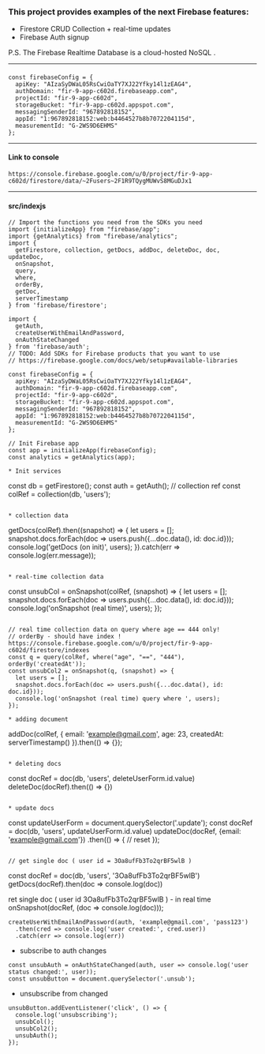 
### This project provides examples of the next Firebase features:
  
- Firestore CRUD Collection + real-time updates
- Firebase Auth signup

P.S. The Firebase Realtime Database is a cloud-hosted NoSQL .

----

#### 
```
const firebaseConfig = {
  apiKey: "AIzaSyDWaL05RsCwiOaTY7XJ22Yfky14l1zEAG4",
  authDomain: "fir-9-app-c602d.firebaseapp.com",
  projectId: "fir-9-app-c602d",
  storageBucket: "fir-9-app-c602d.appspot.com",
  messagingSenderId: "967892818152",
  appId: "1:967892818152:web:b4464527b8b7072204115d",
  measurementId: "G-2WS9D6EHMS"
};
```

---
#### Link to console
``` https://console.firebase.google.com/u/0/project/fir-9-app-c602d/firestore/data/~2Fusers~2F1R9TQygMUWvS8MGuDJx1 ```

---- 
#### src/indexjs

```
// Import the functions you need from the SDKs you need
import {initializeApp} from "firebase/app";
import {getAnalytics} from "firebase/analytics";
import {
  getFirestore, collection, getDocs, addDoc, deleteDoc, doc, updateDoc,
  onSnapshot,
  query,
  where,
  orderBy,
  getDoc,
  serverTimestamp
} from 'firebase/firestore';

import {
  getAuth,
  createUserWithEmailAndPassword,
  onAuthStateChanged
} from 'firebase/auth';
// TODO: Add SDKs for Firebase products that you want to use
// https://firebase.google.com/docs/web/setup#available-libraries

const firebaseConfig = {
  apiKey: "AIzaSyDWaL05RsCwiOaTY7XJ22Yfky14l1zEAG4",
  authDomain: "fir-9-app-c602d.firebaseapp.com",
  projectId: "fir-9-app-c602d",
  storageBucket: "fir-9-app-c602d.appspot.com",
  messagingSenderId: "967892818152",
  appId: "1:967892818152:web:b4464527b8b7072204115d",
  measurementId: "G-2WS9D6EHMS"
};

// Init Firebase app
const app = initializeApp(firebaseConfig);
const analytics = getAnalytics(app);

* Init services
```
const db = getFirestore();
const auth = getAuth();
// collection ref
const colRef = collection(db, 'users');
```

* collection data
```
getDocs(colRef).then((snapshot) => {
  let users = [];
  snapshot.docs.forEach(doc => users.push({...doc.data(), id: doc.id}));
  console.log('getDocs (on init)', users);
}).catch(err => console.log(err.message));
```

* real-time collection data
```
const unsubCol = onSnapshot(colRef, (snapshot) => {
  let users = [];
  snapshot.docs.forEach(doc => users.push({...doc.data(), id: doc.id}));
  console.log('onSnapshot (real time)', users);
});
```

// real time collection data on query where age == 444 only!
// orderBy - should have index ! https://console.firebase.google.com/u/0/project/fir-9-app-c602d/firestore/indexes
const q = query(colRef, where("age", "==", "444"), orderBy('createdAt'));
const unsubCol2 = onSnapshot(q, (snapshot) => {
  let users = [];
  snapshot.docs.forEach(doc => users.push({...doc.data(), id: doc.id}));
  console.log('onSnapshot (real time) query where ', users);
});

* adding document
```
addDoc(colRef, {
  email: 'example@gmail.com',
  age: 23,
  createdAt: serverTimestamp()
}).then(() => {});
```

* deleting docs
```
const docRef = doc(db, 'users', deleteUserForm.id.value)
deleteDoc(docRef).then(() => {})
```

* update docs
```
const updateUserForm = document.querySelector('.update');
const docRef = doc(db, 'users', updateUserForm.id.value)
updateDoc(docRef, {email: 'example@gmail.com'})
  .then(() => {
  // reset
});
```

// get single doc ( user id = 3Oa8ufFb3To2qrBF5wlB )
```
const docRef = doc(db, 'users', '3Oa8ufFb3To2qrBF5wlB')
getDocs(docRef).then(doc => console.log(doc))

 ret single doc ( user id 3Oa8ufFb3To2qrBF5wlB ) - in real time
onSnapshot(docRef, (doc => console.log(doc)));

```
createUserWithEmailAndPassword(auth, 'example@gmail.com', 'pass123')
  .then(cred => console.log('user created:', cred.user))
  .catch(err => console.log(err))
```

* subscribe to auth changes

```
const unsubAuth = onAuthStateChanged(auth, user => console.log('user status changed:', user));
const unsubButton = document.querySelector('.unsub');
```

* unsubscribe from changed

```
unsubButton.addEventListener('click', () => {
  console.log('unsubscribing');
  unsubCol();
  unsubCol2();
  unsubAuth();
});
```


